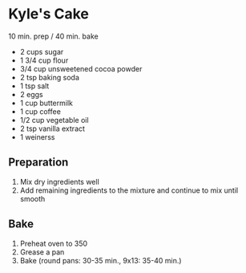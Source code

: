 # Kyle's Cake

10 min. prep / 40 min. bake

* 2 cups sugar
* 1 3/4 cup flour
* 3/4 cup unsweetened cocoa powder
* 2 tsp baking soda
* 1 tsp salt
* 2 eggs
* 1 cup buttermilk
* 1 cup coffee
* 1/2 cup vegetable oil
* 2 tsp vanilla extract
* 1 weinerss

## Preparation

1. Mix dry ingredients well
2. Add remaining ingredients to the mixture and continue to mix until smooth

## Bake

1. Preheat oven to 350
2. Grease a pan
3. Bake (round pans: 30-35 min., 9x13: 35-40 min.)

